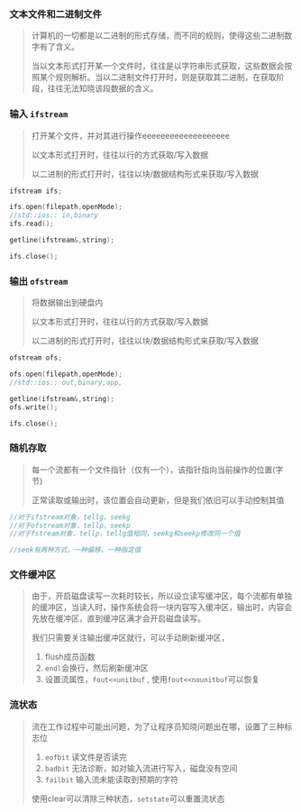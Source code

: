 ### 文本文件和二进制文件

> 计算机的一切都是以二进制的形式存储，而不同的规则，使得这些二进制数字有了含义。
>
> 当以文本形式打开某一个文件时，往往是以字符串形式获取，这些数据会按照某个规则解析。当以二进制文件打开时，则是获取其二进制，在获取阶段，往往无法知晓该段数据的含义。

### 输入 `ifstream`

> 打开某个文件，并对其进行操作eeeeeeeeeeeeeeeeeee
>
> 以文本形式打开时，往往以行的方式获取/写入数据
>
> 以二进制的形式打开时，往往以块/数据结构形式来获取/写入数据

```c++
ifstream ifs;

ifs.open(filepath,openMode);
//std::ios:: in,binary
ifs.read();

getline(ifstream&,string);

ifs.close();
```

### 输出 `ofstream`

> 将数据输出到硬盘内
>
> 以文本形式打开时，往往以行的方式获取/写入数据
>
> 以二进制的形式打开时，往往以块/数据结构形式来获取/写入数据

```c++
ofstream ofs;

ofs.open(filepath,openMode);
//std::ios:: out,binary,app,

getline(ifstream&,string);
ofs.write();

ifs.close();
```

### 随机存取

> 每一个流都有一个文件指针（仅有一个），该指针指向当前操作的位置(字节)
>
> 正常读取或输出时，该位置会自动更新，但是我们依旧可以手动控制其值

```c++
//对于ifstream对象，tellg，seekg  
//对于ofstream对象，tellp，seekp
//对于fstream对象，tellp，tellg值相同，seekg和seekp修改同一个值

//seek有两种方式，一种偏移，一种指定值
```



### 文件缓冲区

> 由于，开启磁盘读写一次耗时较长，所以设立读写缓冲区，每个流都有单独的缓冲区，当读入时，操作系统会将一块内容写入缓冲区，输出时，内容会先放在缓冲区，直到缓冲区满才会开启磁盘读写。
>
> 我们只需要关注输出缓冲区就行，可以手动刷新缓冲区，
>
> 1. flush成员函数
> 2. `endl`会换行，然后刷新缓冲区
> 3. 设置流属性，`fout<<unitbuf` , 使用`fout<<nounitbuf`可以恢复

### 流状态

> 流在工作过程中可能出问题，为了让程序员知晓问题出在哪，设置了三种标志位
>
> 1. `eofbit` 读文件是否读完
> 2. `badbit` 无法诊断，如对输入流进行写入，磁盘没有空间
> 3. `failbit` 输入流未能读取到预期的字符
>
> 使用clear可以清除三种状态，`setstate`可以重置流状态